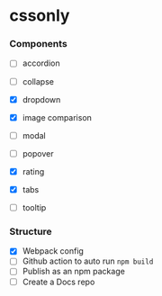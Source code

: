 # cssonly

### Components
- [ ] accordion
- [ ] collapse
- [x] dropdown
- [x] image comparison
- [ ] modal
- [ ] popover
- [x] rating
- [x] tabs
- [ ] tooltip


### Structure
- [x] Webpack config
- [ ] Github action to auto run `npm build`
- [ ] Publish as an npm package
- [ ] Create a Docs repo
